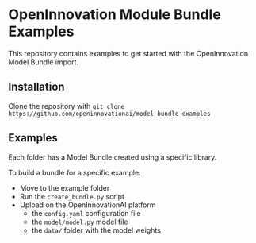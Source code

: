 # OpenInnovation Module Bundle Examples

This repository contains examples to get started with the OpenInnovation Model Bundle import.

## Installation

Clone the repository with `git clone https://github.com/openinnovationai/model-bundle-examples`

## Examples

Each folder has a Model Bundle created using a specific library.

To build a bundle for a specific example:
- Move to the example folder
- Run the `create_bundle.py` script
- Upload on the OpenInnovationAI platform
  - the `config.yaml` configuration file
  - the `model/model.py` model file
  - the `data/` folder with the model weights